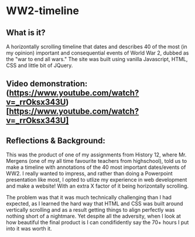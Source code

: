 # WW2-timeline

## What is it?
A horizontally scrolling timeline that dates and describes 40 of the most (in my opinion) important and consequential events of World War 2, dubbed as the "war to end all wars." The site was built using vanilla Javascript, HTML, CSS and  little bit of JQuery. 

## Video demonstration: (https://www.youtube.com/watch?v=_rrOksx343U)[https://www.youtube.com/watch?v=_rrOksx343U]

## Reflections & Background:
This was the product of one of my assignments from History 12, where Mr. Mergens (one of my all time favourite teachers from highschool), told us to make a timeline with annotations of the 40 most important dates/events of WW2. I really wanted to impress, and rather than doing a Powerpoint presentation like most, I opted to utlize my experience in web development and make a website! With an extra X factor of it being horizontally scrolling.

The problem was that it was much technically challenging than I had expected, as I learned the hard way that HTML and CSS was built around vertically scrolling and as a result getting things to align perfectly was nothing short of a nightmare. Yet despite all the adversity, when I look at how beautiful the final product is I can condifidently say the 70+ hours I put into it was worth it.
